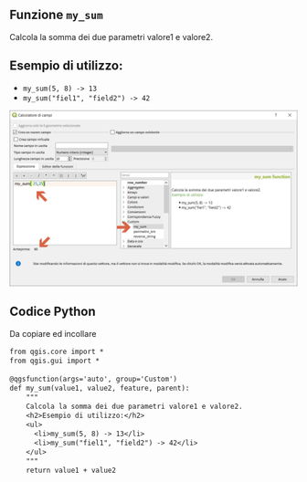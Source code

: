 ## Funzione `my_sum`

Calcola la somma dei due parametri valore1 e valore2. 

## Esempio di utilizzo: 

* `my_sum(5, 8) -> 13 `
* `my_sum("fiel1", "field2") -> 42 `

<img src="/img/custom/my_sum1.png">

## Codice Python

Da copiare ed incollare

```
from qgis.core import *
from qgis.gui import *

@qgsfunction(args='auto', group='Custom')
def my_sum(value1, value2, feature, parent):
    """
    Calcola la somma dei due parametri valore1 e valore2.
    <h2>Esempio di utilizzo:</h2>
    <ul>
      <li>my_sum(5, 8) -> 13</li>
      <li>my_sum("fiel1", "field2") -> 42</li>
    </ul>
    """
    return value1 + value2
```
